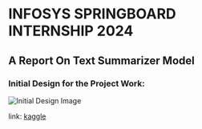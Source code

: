 # INFOSYS SPRINGBOARD INTERNSHIP 2024 
## A Report On Text Summarizer Model
### Initial Design for the Project Work:

![Initial Design Image](path/to/Initial%20Design%20Image.png)



link: [kaggle](https://www.kaggle.com/datasets/gowrishankarp/newspaper-text-summarization-cnn-dailymail/code)
